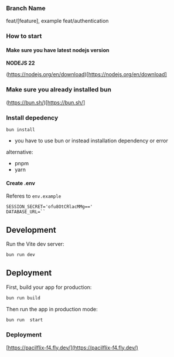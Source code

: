 ### Branch Name

feat/[feature], example feat/authentication

### How to start

#### Make sure you have latest nodejs version

**NODEJS 22**

(https://nodejs.org/en/download)[https://nodejs.org/en/download]

### Make sure you already installed bun

(https://bun.sh/)[https://bun.sh/]

### Install depedency

```shellscript
bun install
```

* you have to use bun or instead installation dependency or error

alternative:
- pnpm
- yarn
  

#### Create .env 

Referes to `env.example`

```.env
SESSION_SECRET='ofu8OtCRlacMMg=='
DATABASE_URL=``
```

## Development

Run the Vite dev server:

```sh
bun run dev
```

## Deployment

First, build your app for production:

```sh
bun run build
```

Then run the app in production mode:

```sh
bun run  start
```

### Deployment

[https://pacilflix-f4.fly.dev/](https://pacilflix-f4.fly.dev/)
